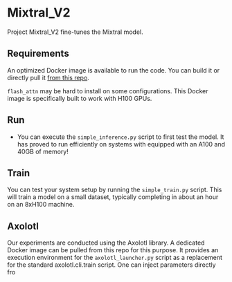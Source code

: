 # Mixtral_V2

Project Mixtral_V2 fine-tunes the Mixtral model.

## Requirements

An optimized Docker image is available to run the code. You can build it or directly pull it [from this repo](https://github.com/LvBaolu/Mixtral_V2/pkgs/container/Mixtral_V2).

`flash_attn` may be hard to install on some configurations. This Docker image is specifically built to work with H100 GPUs.

## Run

- You can execute the `simple_inference.py` script to first test the model. It has proved to run efficiently on systems with equipped with an A100 and 40GB of memory!

## Train

You can test your system setup by running the `simple_train.py` script. This will train a model on a small dataset, typically completing in about an hour on an 8xH100 machine.

## Axolotl

Our experiments are conducted using the Axolotl library. A dedicated Docker image can be pulled from this repo for this purpose. It provides an execution environment for the `axolotl_launcher.py` script as a replacement for the standard axolotl.cli.train script. One can inject parameters directly fro